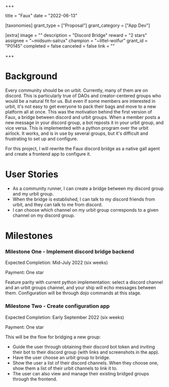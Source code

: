 +++

title = "Faux"
date = "2022-06-13"

[taxonomies]
grant_type = ["Proposal"]
grant_category = ["App Dev"]

[extra]
image = ""
description = "Discord Bridge"
reward = "2 stars"
assignee = "~midsum-salrux"
champion = "~littel-wolfur"
grant_id = "P0145"
completed = false
canceled = false
link = ""

+++

# Background

Every community should be on urbit. Currently, many of them are on discord. This is particularly true of DAOs and creator-centered groups who would be a natural fit for us. But even if some members are interested in urbit, it's not easy to get everyone to pack their bags and move to a new platform all at once.
This was the motivation behind the first version of Faux, a bridge between discord and urbit groups. When a member posts a new message in your discord group, a bot reposts it in your urbit group, and vice versa. This is implemented with a python program over the urbit airlock. It works, and is in use by several groups, but it's difficult and frustrating to set up and configure.

For this project, I will rewrite the Faux discord bridge as a native gall agent and create a frontend app to configure it.

# User Stories

- As a community runner, I can create a bridge between my discord group and my urbit group.
- When the bridge is established, I can talk to my discord friends from urbit, and they can talk to me from discord.
- I can choose which channel on my urbit group corresponds to a given channel on my discord group.

# Milestones

### Milestone One - Implement discord bridge backend

Expected Completion: Mid-July 2022 (six weeks)

Payment: One star

Feature parity with current python implementation: select a discord channel and an urbit groups channel, and your ship will echo messages between them.
Configuration will be through dojo commands at this stage.

### Milestone Two - Create configuration app

Expected Completion: Early September 2022 (six weeks)

Payment: One star

This will be the flow for bridging a new group:
- Guide the user through obtaining their discord bot token and inviting their bot to their discord group (with links and screenshots in the app).
- Have the user choose an urbit group to bridge.
- Show the user a list of their discord channels. When they choose one, show them a list of their urbit channels to link it to.
- The user can also view and manage their existing bridged groups through the frontend.
